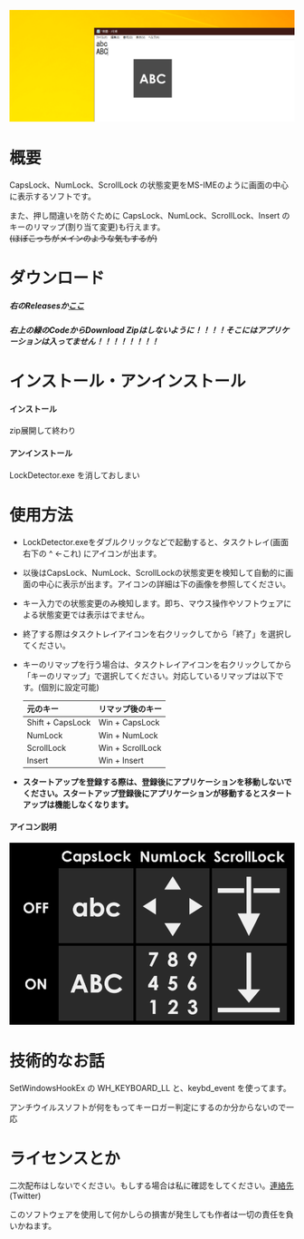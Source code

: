 ![banner](https://raw.githubusercontent.com/UMAGODi/LockDetector/main/pic/banner.png)

# 概要

CapsLock、NumLock、ScrollLock の状態変更をMS-IMEのように画面の中心に表示するソフトです。

また、押し間違いを防ぐために CapsLock、NumLock、ScrollLock、Insert のキーのリマップ(割り当て変更)も行えます。<br> ~~(ほぼこっちがメインのような気もするが)~~



# ダウンロード

##### 右のReleasesか[ここ](https://github.com/UMAGODi/LockDetector/releases)

##### 右上の緑のCodeからDownload Zipはしないように！！！！そこにはアプリケーションは入ってません！！！！！！！！



# インストール・アンインストール

#### インストール

zip展開して終わり

#### アンインストール

LockDetector.exe を消しておしまい



# 使用方法

* LockDetector.exeをダブルクリックなどで起動すると、タスクトレイ(画面右下の ^  ←これ) にアイコンが出ます。

* 以後はCapsLock、NumLock、ScrollLockの状態変更を検知して自動的に画面の中心に表示が出ます。アイコンの詳細は下の画像を参照してください。

* キー入力での状態変更のみ検知します。即ち、マウス操作やソフトウェアによる状態変更では表示はでません。

* 終了する際はタスクトレイアイコンを右クリックしてから「終了」を選択してください。

* キーのリマップを行う場合は、タスクトレイアイコンを右クリックしてから「キーのリマップ」で選択してください。対応しているリマップは以下です。(個別に設定可能)

  | 元のキー         | リマップ後のキー |
  | ---------------- | ---------------- |
  | Shift + CapsLock | Win + CapsLock   |
  | NumLock          | Win + NumLock    |
  | ScrollLock       | Win + ScrollLock |
  | Insert           | Win + Insert     |

  

* **スタートアップを登録する際は、登録後にアプリケーションを移動しないでください。スタートアップ登録後にアプリケーションが移動するとスタートアップは機能しなくなります。**



#### アイコン説明

![desc](https://raw.githubusercontent.com/UMAGODi/LockDetector/main/pic/desc.png)



# 技術的なお話

SetWindowsHookEx の WH_KEYBOARD_LL と、keybd_event を使ってます。

アンチウイルスソフトが何をもってキーロガー判定にするのか分からないので一応



# ライセンスとか

二次配布はしないでください。もしする場合は私に確認をしてください。[連絡先](https://twitter.com/osashimi636825)(Twitter)

このソフトウェアを使用して何かしらの損害が発生しても作者は一切の責任を負いかねます。